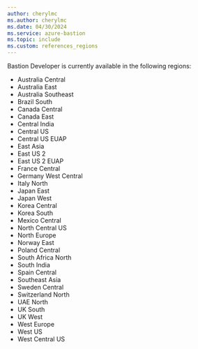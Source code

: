 ```yaml
---
author: cherylmc
ms.author: cherylmc
ms.date: 04/30/2024
ms.service: azure-bastion
ms.topic: include
ms.custom: references_regions
---
```


Bastion Developer is currently available in the following regions:

* Australia Central
* Australia East
* Australia Southeast
* Brazil South
* Canada Central
* Canada East
* Central India
* Central US
* Central US EUAP
* East Asia
* East US 2
* East US 2 EUAP
* France Central
* Germany West Central
* Italy North
* Japan East
* Japan West
* Korea Central
* Korea South
* Mexico Central
* North Central US
* North Europe
* Norway East
* Poland Central
* South Africa North
* South India
* Spain Central
* Southeast Asia
* Sweden Central
* Switzerland North
* UAE North
* UK South
* UK West
* West Europe
* West US
* West Central US
